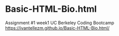 # Basic-HTML-Bio.html
Assignment #1 week1 UC Berkeley Coding Bootcamp
https://ivantellezm.github.io/Basic-HTML-Bio.html/
